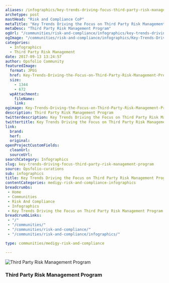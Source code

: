 ```yaml
---
aliases: /infographics/key-trends-driving-focus-third-party-risk-management-program
archetype: post
mastHead: "Risk and Compliance CoP"
metaTitle: "Key Trends Driving the Focus on Third Party Risk Management Program"
metaDesc: "Third Party Risk Management Program"
ogUrl: "/communities/risk-and-compliance/infographics/key-trends-driving-focus-third-party-risk-management-program"
ogImage: "/communities/risk-and-compliance/infographics/Key-Trends-Driving-the-Focus-on-Third-Party-Risk-Management-Program1.jpg"
categories:
  - Infographics
  - Third Party Risk Management
date: 2017-09-13 13:24:57
author: Opsfolio Community
featuredImage:
  format: JPEG
  href: Key-Trends-Driving-the-Focus-on-Third-Party-Risk-Management-Program1.jpg
  size:
    - 1344
    - 672
  wpAttachment:
    fileName:
    link:
ogimage: Key-Trends-Driving-the-Focus-on-Third-Party-Risk-Management-Program1.jpg
description: Third Party Risk Management Program
twitterdescription: Key Trends Driving the Focus on Third Party Risk Management Program
twittertitle: Key Trends Driving the Focus on Third Party Risk Management Program
link:
  brand:
  herf:
  original:
openProjectCustomFields:
  cleanUrl:
  sourceUrl:
searchCategory: Infographics
slug: key-trends-driving-focus-third-party-risk-management-program
source: Opsfolio-curations
sub: infographics
title: Key Trends Driving the Focus on Third Party Risk Management Program
contentCategories: medigy-risk-and-compliance-infographics
breadcrumbs:
 - Home
 - Communities
 - Risk And Compliance
 - Infographics
 - Key Trends Driving the Focus on Third Party Risk Management Program
breadcrumbLinks:
 - "/"
 - "/communities/"
 - "/communities/risk-and-compliance/"
 - "/communities/risk-and-compliance/infographics/"

type: communities/medigy-risk-and-compliance

---
```

![Third Party Risk Management Program](/communities/risk-and-compliance/infographics/images/Key-Trends-Driving-the-Focus-on-Third-Party-Risk-Management-Program1.jpg)

### Third Party Risk Management Program

